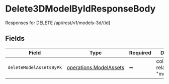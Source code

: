 # Delete3DModelByIdResponseBody

Responses for DELETE /api/rest/v1/models-3d/{id}


## Fields

| Field                                                                   | Type                                                                    | Required                                                                | Description                                                             |
| ----------------------------------------------------------------------- | ----------------------------------------------------------------------- | ----------------------------------------------------------------------- | ----------------------------------------------------------------------- |
| `deleteModelAssetsByPk`                                                 | [operations.ModelAssets](../../../sdk/models/operations/modelassets.md) | :heavy_minus_sign:                                                      | columns and relationships of "model_assets"                             |